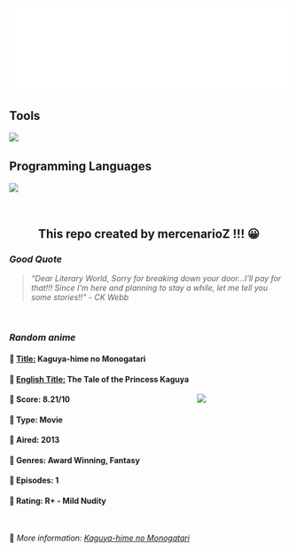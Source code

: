 
<img src="svg/nai.svg" />

<p>
  <h2>Tools</h2>
  <a href="https://skillicons.dev">
    <img src="https://skillicons.dev/icons?i=git,bash,vim,ubuntu,tensorflow,pytorch,docker,raspberrypi" />
  </a>

  <br />

  <h2>Programming Languages</h2>

  <a href="https://skillicons.dev">
    <img src="https://skillicons.dev/icons?i=python,c,cpp" />
  </a>
</p>

<br />

<h2 align="center">This repo created by mercenarioZ !!! 😀</h2>
<h3><i>Good Quote</i></h3>

<blockquote>
<i>
“Dear Literary World, Sorry for breaking down your door...I'll pay for that!!! Since I'm here and planning to stay a while, let me tell you some stories!!” - CK Webb
</i>
</blockquote>

<br />

<h3><i>Random anime</i></h3>

<h4>
  <strong>🥭 <u>Title:</u></strong> Kaguya-hime no Monogatari
</h4>

<h4>🌿 <u>English Title:</u> The Tale of the Princess Kaguya</h4>

<img align="right" width="165" src=https://cdn.myanimelist.net/images/anime/1935/93606.jpg />

<h4>🌱 Score: 8.21/10</h4>

<h4>🌲 Type: Movie</h4>

<h4>🌴 Aired: 2013</h4>

<h4>🌵 Genres: Award Winning, Fantasy</h4>

<h4>🥑 Episodes: 1</h4>

<h4>🍏 Rating: R+ - Mild Nudity</h4>

<br />

🍂 *More information: [Kaguya-hime no Monogatari](https://myanimelist.net/anime/16664/Kaguya-hime_no_Monogatari)*
    